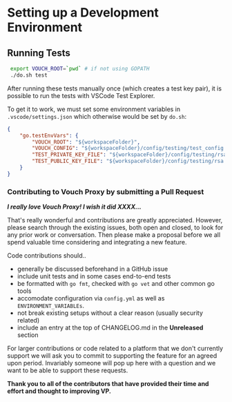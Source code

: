 # Setting up a Development Environment

## Running Tests 

```bash
 export VOUCH_ROOT=`pwd` # if not using GOPATH
 ./do.sh test
```

After running these tests manually once (which creates a test key pair), it is possible to run the tests with VSCode Test Explorer.

To get it to work, we must set some environment variables in `.vscode/settings.json` which otherwise would be set by `do.sh`:

```json
{
    "go.testEnvVars": {
        "VOUCH_ROOT": "${workspaceFolder}",
        "VOUCH_CONFIG": "${workspaceFolder}/config/testing/test_config.yml",
        "TEST_PRIVATE_KEY_FILE": "${workspaceFolder}/config/testing/rsa.key",
        "TEST_PUBLIC_KEY_FILE": "${workspaceFolder}/config/testing/rsa.pub",
    }
}
```

### Contributing to Vouch Proxy by submitting a Pull Request

**_I really love Vouch Proxy! I wish it did XXXX..._**

That's really wonderful and contributions are greatly appreciated. However, please search through the existing issues, both open and closed, to look for any prior work or conversation. Then please make a proposal before we all spend valuable time considering and integrating a new feature.

Code contributions should..

- generally be discussed beforehand in a GitHub issue
- include unit tests and in some cases end-to-end tests
- be formatted with `go fmt`, checked with `go vet` and other common go tools
- accomodate configuration via `config.yml` as well as `ENVIRONMENT_VARIABLEs`.
- not break existing setups without a clear reason (usually security related)
- include an entry at the top of CHANGELOG.md in the **Unreleased** section

For larger contributions or code related to a platform that we don't currently support we will ask you to commit to supporting the feature for an agreed upon period. Invariably someone will pop up here with a question and we want to be able to support these requests.

**Thank you to all of the contributors that have provided their time and effort and thought to improving VP.**
